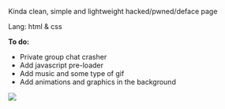 Kinda clean, simple and lightweight hacked/pwned/deface page

Lang: html & css

**To do:**
- Private group chat crasher
- Add javascript pre-loader
- Add music and some type of gif
- Add animations and graphics in the background

<p>
<img src="https://cdn.discordapp.com/attachments/809493601390166049/811518235588952075/unknown.png">
</p>
